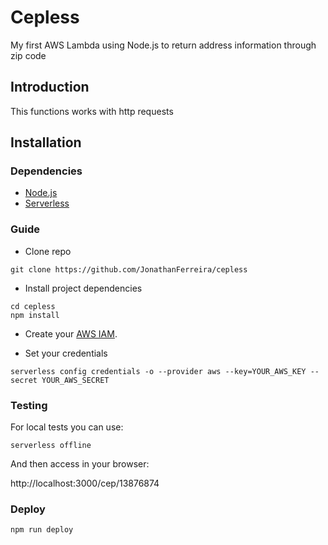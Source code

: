 # Cepless
My first AWS Lambda using Node.js to return address information through zip code

## Introduction
This functions works with http requests

## Installation

### Dependencies
* [Node.js](https://nodejs.org/en/)
* [Serverless](https://serverless.com/framework/docs/getting-started/)

### Guide

* Clone repo

```
git clone https://github.com/JonathanFerreira/cepless
```

* Install project dependencies 

```
cd cepless
npm install
```

* Create your [AWS IAM](https://docs.aws.amazon.com/IAM/latest/UserGuide/id_users_create.html).

* Set your credentials

```
serverless config credentials -o --provider aws --key=YOUR_AWS_KEY --secret YOUR_AWS_SECRET
```

### Testing

For local tests you can use:

```
serverless offline
```

And then access in your browser:

http://localhost:3000/cep/13876874


### Deploy

```
npm run deploy
```
